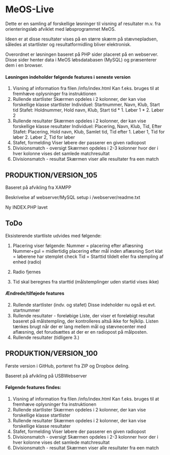 # MeOS-Live

Dette er en samling af forskellige løsninger til visning af resultater m.v.
fra orienteringsløb afviklet med løbsprogrammet MeOS.

Ideen er at disse resultater vises på en større skærm på stævnepladsen, således
at startlister og resultatformidling bliver elektronisk.

Overordnet er løsningen baseret på PHP sider placeret på en webserver. Disse sider henter
data i MeOS løbsdatabasen (MySQL) og præsenterer dem i en browser.

#### Løsningen indeholder følgende features i seneste version
1.  Visning af information fra filen /info/index.html
    Kan f.eks. bruges til at fremhæve oplysninger fra instruktionen
2.  Rullende startlister
    Skærmen opdeles i 2 kolonner, der kan vise forskellige klasse startlister
    Individuel: Startnummer, Navn, Klub, Start tid
    Stafet:     Holdnummer, Hold navn, Klub, Start tid
                * 1. Løber 1
                * 2. Løber 2    
3.  Rullende resultater
    Skærmen opdeles i 2 kolonner, der kan vise forskellige klasse resultater
    Individuel: Placering, Navn, Klub, Tid, Efter
    Stafet:     Placering, Hold navn, Klub, Samlet tid, Tid efter
                1. Løber 1, Tid for løber
                2. Løber 2, Tid for løber                
4.  Stafet, formelding
    Viser løbere der passerer en given radiopost
5.  Divisionsmatch - oversigt
    Skærmen opdeles i 2-3 kolonner hvor der i hver kolonne vises det samlede matchresultat
6.  Divisionsmatch - resultat
    Skærmen viser alle resultater fra een match


## PRODUKTION/VERSION_105
Baseret på afvikling fra XAMPP

Beskrivelse af webserver/MySQL setup i /webserver/readme.txt

Ny INDEX.PHP lavet

## ToDo
Eksisterende startliste udvides med følgende:
1.  Placering viser følgende:
    Nummer      = placering efter aflæsning
    Nummer+gul  = midlertidig placering efter mål inden aflæsning
    Sort klat   = løberene har stemplet check
    Tid         = Starttid tildelt eller fra stempling af enhed (radio)

2.  Radio fjernes

3.  Tid skal beregnes fra starttid (målstemplinger uden startid vises ikke)

#### Ændrede/tilføjede features
2.  Rullende startlister (indv. og stafet)
    Disse indeholder nu også et evt. startnummer
3.  Rullende resultater - foreløbige
    Liste, der viser et foreløbigt resultat baseret på målstempling, der kontrolleres altså ikke for fejlklip.
    Listen tænkes brugt når der er lang mellem mål og stævnecenter med aflæsning, det forudsættes at der er en radiopost på målposten.
4.  Rullende resultater
    (tidligere 3.)


## PRODUKTION/VERSION_100
Første version i GitHub, porteret fra ZIP og Dropbox deling.

Baseret på afvikling på USBWebserver

#### Følgende features findes:
1.  Visning af information fra filen /info/index.html
    Kan f.eks. bruges til at fremhæve oplysninger fra instruktionen
2.  Rullende startlister
    Skærmen opdeles i 2 kolonner, der kan vise forskellige klasse startlister
3.  Rullende resultater
    Skærmen opdeles i 2 kolonner, der kan vise forskellige klasse resultater
4.  Stafet, formelding
    Viser løbere der passerer en given radiopost
5.  Divisionsmatch - oversigt
    Skærmen opdeles i 2-3 kolonner hvor der i hver kolonne vises det samlede matchresultat
6.  Divisionsmatch - resultat
    Skærmen viser alle resultater fra een match
